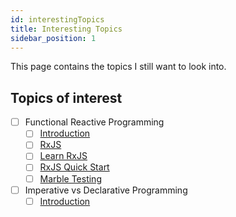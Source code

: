 ```yaml
---
id: interestingTopics
title: Interesting Topics
sidebar_position: 1
---
```


This page contains the topics I still want to look into.

## Topics of interest

- [ ] Functional Reactive Programming
  - [ ] [Introduction](https://www.youtube.com/watch?v=vLmaZxegahk)
  - [ ] [RxJS](https://rxjs.dev/)
  - [ ] [Learn RxJS](https://www.learnrxjs.io/)
  - [ ] [RxJS Quick Start](https://www.youtube.com/watch?v=2LCo926NFLI)
  - [ ] [Marble Testing](https://medium.com/@bencabanes/marble-testing-observable-introduction-1f5ad39231c)
- [ ] Imperative vs Declarative Programming
  - [ ] [Introduction](https://ui.dev/imperative-vs-declarative-programming/)
